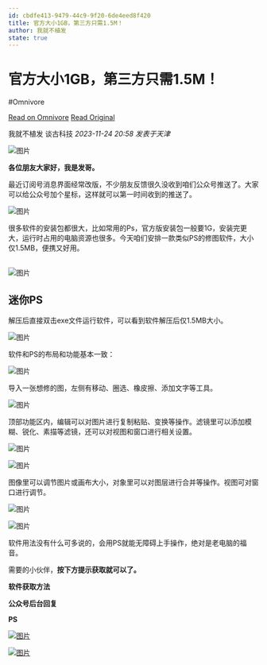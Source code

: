 ```yaml
---
id: cbdfe413-9479-44c9-9f20-6de4eed8f420
title: 官方大小1GB，第三方只需1.5M！
author: 我就不植发
state: true
---
```


# 官方大小1GB，第三方只需1.5M！
#Omnivore

[Read on Omnivore](https://omnivore.app/me/https-mp-weixin-qq-com-s-biz-mz-i-0-o-dc-4-nj-i-3-ma-3-d-3-d-asc-18c0abc5ce8)
[Read Original](https://mp.weixin.qq.com/s?__biz=MzI0ODc4NjI3MA%3D%3D&ascene=64&clicktime=179872&enterid=179872&fasttmpl_flag=0&fasttmpl_fullversion=6957192-zh_CN-zip&fasttmpl_type=0&fontRatio=1&idx=2&mid=2247540755&passparam=searchid%3D17984943107913468707&pre_clickid=16284653522054337524-1700986921-513175&realreporttime=1700986921434&scene=26&search_click_id=16284653522054337524-1700986921-513175&sessionid=0&sn=cc2b07b8fe33d8e2e9fa36f202d785ad&subscene=343)

 我就不植发  谈古科技 _2023-11-24 20:58_ _发表于天津_ 

![图片](https://proxy-prod.omnivore-image-cache.app/0x0,ssMN9FHOR1YsDT2cJWOYXLSeOKxP1-q2SAd1dZ357HmM/https://mmbiz.qpic.cn/mmbiz_png/DN8aEEoRmA9m1JUo9STBnhYk7RtTjl7yJGhmxCEM29GvfUouId88OicMXK1zr6MFNZKBW5GU2sOFXy6o1olRuQA/640?wx_fmt=png)

**各位朋友大家好，我是发哥。**

最近订阅号消息界面经常改版，不少朋友反馈很久没收到咱们公众号推送了。大家可以给公众号加个星标，这样就可以第一时间收到的推送了。

![图片](https://proxy-prod.omnivore-image-cache.app/0x0,sHzsxYSExH0uMfwHVPFMYrTKdmh3DM3fRxejzXxSXUJM/https://mmbiz.qpic.cn/mmbiz_png/DN8aEEoRmAibVJlFqrRtoibw2gzWHwSnA6QNIb0LXCoWwVMeHqnvmYiabWjicpjJDBRUCy8egWNLGrEJJiaJ82fU8nA/640?wx_fmt=png)

很多软件的安装包都很大，比如常用的Ps，官方版安装包一般要1G，安装完更大，运行时占用的电脑资源也很多。今天咱们安排一款类似PS的修图软件，大小仅1.5MB，便携又好用。  

## 

![图片](https://proxy-prod.omnivore-image-cache.app/0x0,scBoDg1tC94uJ107i1-DPLuXpwvQE-tyBNSciN3C9gQY/https://mmbiz.qpic.cn/mmbiz_png/DN8aEEoRmA8AUY1kSdXy8l6w71vS1RNZ1tQx5lrecUORcO0jDbgZSn8kianicRZkdKvpxGf8CCTB7Osicqe6524WQ/640?wx_fmt=png)

## **迷你PS**

解压后直接双击exe文件运行软件，可以看到软件解压后仅1.5MB大小。

![图片](https://proxy-prod.omnivore-image-cache.app/0x0,scZ5-S7W26BU19xIEpDSKGq8Qog7TZvtwRlKLrFDh7EU/https://mmbiz.qpic.cn/sz_mmbiz_jpg/SWOibqYHFYoYLsRR0IwfnOmkmcib36PPjbzgicFCibw1wmENNcDhWX8BMHcR7JFy4p3sCAz9dnNgM4icWdL9icryGnKw/640?wx_fmt=jpeg)

软件和PS的布局和功能基本一致：

![图片](https://proxy-prod.omnivore-image-cache.app/0x0,s2XQX-foweYqHUMliiCspR5eNahZ9gdx-M-5rxBwE3lQ/https://mmbiz.qpic.cn/mmbiz_png/DN8aEEoRmAic3U2U3wQSMk5GThjmSwGTeHlmHHnaOGSRxicl5J0WeQb8osOetDf4qrSgKN3YK2bWoFhU1UYpS6Og/640?wx_fmt=png&from=appmsg)

导入一张想修的图，左侧有移动、圈选、橡皮擦、添加文字等工具。

![图片](https://proxy-prod.omnivore-image-cache.app/0x0,seEZQAA2sak6lxi8irSH26M8SkYGulDtuSy6I7qF88D4/https://mmbiz.qpic.cn/mmbiz_png/DN8aEEoRmAic3U2U3wQSMk5GThjmSwGTefkATTZYU6FY0iaLdz0KAHuCJoOeEZFHDsOcoUibhOcHVSlXfOCwxg4pg/640?wx_fmt=png&from=appmsg)

顶部功能区内，编辑可以对图片进行复制粘贴、变换等操作。滤镜里可以添加模糊、锐化、素描等滤镜，还可以对视图和窗口进行相关设置。

![图片](https://proxy-prod.omnivore-image-cache.app/0x0,sqaUO2JpTvbATRflmh1ta1dDYNOFebsXVO6Ns5Q4xPyc/https://mmbiz.qpic.cn/mmbiz_png/DN8aEEoRmAic3U2U3wQSMk5GThjmSwGTeeXk4Wb8fZsgBG2GcDIOjtm7gh55w1AyrlJ2uVLYCrMAu6q8tZWOhcA/640?wx_fmt=png&from=appmsg)

![图片](https://proxy-prod.omnivore-image-cache.app/0x0,sXNHqumeSmjMouGhIlfs0v_4Dsm8Iyo3V_zv4Viygyh0/https://mmbiz.qpic.cn/mmbiz_png/DN8aEEoRmAic3U2U3wQSMk5GThjmSwGTembibOU3eRBrzbUb2VSsomXoRSyOPriclY7No8ePvsrlficlFc6DgO3rww/640?wx_fmt=png&from=appmsg)

图像里可以调节图片或画布大小，对象里可以对图层进行合并等操作。视图可对窗口进行调节。

![图片](https://proxy-prod.omnivore-image-cache.app/0x0,sb9DOurym9ATRvWGABn70Me7brT5Kvfpx5IzeoOuOrY4/https://mmbiz.qpic.cn/mmbiz_png/DN8aEEoRmAic3U2U3wQSMk5GThjmSwGTeSicicCtmbcyY4j0Z8ibDU34eYpeABKGQnAOocGMbJN0uR8PoYn4uux4dA/640?wx_fmt=png&from=appmsg)

![图片](https://proxy-prod.omnivore-image-cache.app/0x0,sqVRwojdtyB0JGhxjH-Rkt5v_VYWgY6L-dTDXbnMYSZw/https://mmbiz.qpic.cn/mmbiz_png/DN8aEEoRmAic3U2U3wQSMk5GThjmSwGTemdDibiaFvDha6k6iaMtTVGJQ6g5jF0Np6WmxR7Exr7ES5zndibQkywbJow/640?wx_fmt=png&from=appmsg)

软件用法没有什么可多说的，会用PS就能无障碍上手操作，绝对是老电脑的福音。

需要的小伙伴，**按下方提示获取就可以了。**

**软件获取方法**

**公众号后台回复**

**PS**

[![图片](https://proxy-prod.omnivore-image-cache.app/0x0,sjEQ9w5PftBkXFM1LinX_2RGjgfcwSwEezjNkmaR1IYs/https://mmbiz.qpic.cn/mmbiz_png/DN8aEEoRmAibHRic4qGwU2F56qXzwBlv8kiaSTOjJWe9Cdh1ibTfZ7sdCFtG8DWAGpS2GE2k8sK6tPnzrI9cMRNJyw/640?wx_fmt=png)](http://mp.weixin.qq.com/s?%5F%5Fbiz=MzI0ODc4NjI3MA==&mid=2247530864&idx=1&sn=fff1c512c74ba9f7b44f067477ebe244&chksm=e9994541deeecc57e88bf08aa4bb1d812bd5fd4136e07bf831de22eb35cd78432e8640115246&scene=21#wechat%5Fredirect)

[![图片](https://proxy-prod.omnivore-image-cache.app/0x0,sKpPVOTqC98PAsS2viD8rdI0i6zZh5Ns54-SWVnroPbA/https://mmbiz.qpic.cn/mmbiz_png/DN8aEEoRmAibXhZ5tAWDBjnqgLyy3WoOdRkXvzic2utLPRIIP5yMfibGS5KZaCgqEeKJ7JQAX16SpM9X4uGTm9pyw/640?wx_fmt=png)](http://mp.weixin.qq.com/s?%5F%5Fbiz=MzI0ODc4NjI3MA==&mid=2247531520&idx=1&sn=e68bbd74261804052fa27a75e128dd0c&chksm=e9994031deeec927117651b46f9aba8b5da042be7e3daed2860db54297345c31507da80e9884&scene=21#wechat%5Fredirect)


